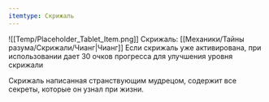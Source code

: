```yaml
---
itemtype: Скрижаль
---
```

![[Temp/Placeholder_Tablet_Item.png]]
Скрижаль: [[Механики/Тайны разума/Скрижали/Чианг|Чианг]]
Если скрижаль уже активирована, при использовании дает 30 очков прогресса для улучшения уровня скрижали

Скрижаль написанная странствующим мудрецом, содержит все секреты, которые он узнал при жизни.
